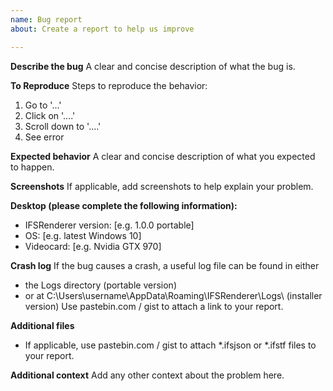 ```yaml
---
name: Bug report
about: Create a report to help us improve

---
```


**Describe the bug**
A clear and concise description of what the bug is.

**To Reproduce**
Steps to reproduce the behavior:
1. Go to '...'
2. Click on '....'
3. Scroll down to '....'
4. See error

**Expected behavior**
A clear and concise description of what you expected to happen.

**Screenshots**
If applicable, add screenshots to help explain your problem.

**Desktop (please complete the following information):**
 - IFSRenderer version: [e.g. 1.0.0 portable]
 - OS: [e.g. latest Windows 10]
 - Videocard: [e.g. Nvidia GTX 970]

**Crash log**
If the bug causes a crash, a useful log file can be found in either
- the Logs directory (portable version)
- or at C:\Users\username\AppData\Roaming\IFSRenderer\Logs\ (installer version)
Use pastebin.com / gist to attach a link to your report.

**Additional files**
- If applicable, use pastebin.com / gist to attach *.ifsjson or *.ifstf files to your report.

**Additional context**
Add any other context about the problem here.
